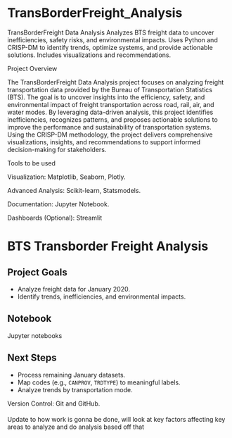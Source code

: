 # TransBorderFreight_Analysis
TransBorderFreight Data Analysis Analyzes BTS freight data to uncover inefficiencies, safety risks, and environmental impacts. Uses Python and CRISP-DM to identify trends, optimize systems, and provide actionable solutions. Includes visualizations and recommendations.

Project Overview

The TransBorderFreight Data Analysis project focuses on analyzing freight transportation data provided by the Bureau of Transportation Statistics (BTS). The goal is to uncover insights into the efficiency, safety, and environmental impact of freight transportation across road, rail, air, and water modes. By leveraging data-driven analysis, this project identifies inefficiencies, recognizes patterns, and proposes actionable solutions to improve the performance and sustainability of transportation systems. Using the CRISP-DM methodology, the project delivers comprehensive visualizations, insights, and recommendations to support informed decision-making for stakeholders.

Tools to be used

Visualization: Matplotlib, Seaborn, Plotly.

Advanced Analysis: Scikit-learn, Statsmodels.

Documentation: Jupyter Notebook.

Dashboards (Optional): Streamlit


# BTS Transborder Freight Analysis

## Project Goals
- Analyze freight data for January 2020.
- Identify trends, inefficiencies, and environmental impacts.

## Notebook
Jupyter notebooks

## Next Steps
- Process remaining January datasets.
- Map codes (e.g., `CANPROV`, `TRDTYPE`) to meaningful labels.
- Analyze trends by transportation mode.

Version Control: Git and GitHub.


####
Update to how work is gonna be done, will look at key factors affecting key areas to analyze and do analysis based off that

